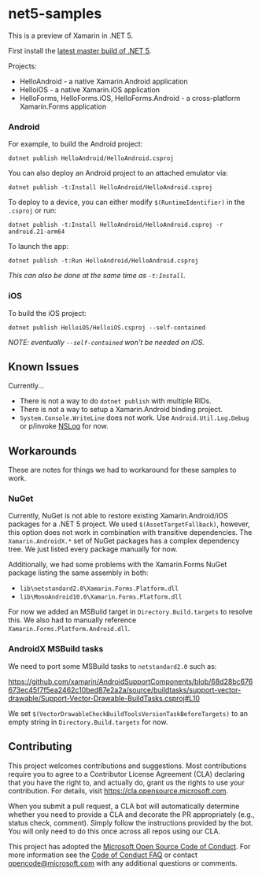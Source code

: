 # net5-samples

This is a preview of Xamarin in .NET 5.

First install the [latest master build of .NET 5][0].

Projects:

* HelloAndroid - a native Xamarin.Android application
* HelloiOS - a native Xamarin.iOS application
* HelloForms, HelloForms.iOS, HelloForms.Android - a cross-platform Xamarin.Forms application

### Android

For example, to build the Android project:

    dotnet publish HelloAndroid/HelloAndroid.csproj

You can also deploy an Android project to an attached emulator via:

    dotnet publish -t:Install HelloAndroid/HelloAndroid.csproj

To deploy to a device, you can either modify `$(RuntimeIdentifier)` in
the `.csproj` or run:

    dotnet publish -t:Install HelloAndroid/HelloAndroid.csproj -r android.21-arm64

To launch the app:

    dotnet publish -t:Run HelloAndroid/HelloAndroid.csproj

_This can also be done at the same time as `-t:Install`._

### iOS

To build the iOS project:

    dotnet publish HelloiOS/HelloiOS.csproj --self-contained

_NOTE: eventually `--self-contained` won't be needed on iOS._

[0]: https://github.com/dotnet/installer#installers-and-binaries

## Known Issues

Currently...

* There is not a way to do `dotnet publish` with multiple RIDs.
* There is not a way to setup a Xamarin.Android binding project.
* `System.Console.WriteLine` does not work. Use
  `Android.Util.Log.Debug` or p/invoke [NSLog][nslog] for now.

[nslog]: https://stackoverflow.com/questions/9204160/monotouch-nslog-and-testflightsdk

## Workarounds

These are notes for things we had to workaround for these samples to work.

### NuGet

Currently, NuGet is not able to restore existing Xamarin.Android/iOS
packages for a .NET 5 project. We used `$(AssetTargetFallback)`,
however, this option does not work in combination with transitive
dependencies. The `Xamarin.AndroidX.*` set of NuGet packages has a
complex dependency tree. We just listed every package manually for
now.

Additionally, we had some problems with the Xamarin.Forms NuGet
package listing the same assembly in both:

* `lib\netstandard2.0\Xamarin.Forms.Platform.dll`
* `lib\MonoAndroid10.0\Xamarin.Forms.Platform.dll`

For now we added an MSBuild target in `Directory.Build.targets` to
resolve this. We also had to manually reference
`Xamarin.Forms.Platform.Android.dll`.

### AndroidX MSBuild tasks

We need to port some MSBuild tasks to `netstandard2.0` such as:

https://github.com/xamarin/AndroidSupportComponents/blob/68d28bc676673ec45f7f5ea2462c10bed87e2a2a/source/buildtasks/support-vector-drawable/Support-Vector-Drawable-BuildTasks.csproj#L10

We set `$(VectorDrawableCheckBuildToolsVersionTaskBeforeTargets)` to
an empty string in `Directory.Build.targets` for now.

## Contributing

This project welcomes contributions and suggestions.  Most contributions require you to agree to a
Contributor License Agreement (CLA) declaring that you have the right to, and actually do, grant us
the rights to use your contribution. For details, visit https://cla.opensource.microsoft.com.

When you submit a pull request, a CLA bot will automatically determine whether you need to provide
a CLA and decorate the PR appropriately (e.g., status check, comment). Simply follow the instructions
provided by the bot. You will only need to do this once across all repos using our CLA.

This project has adopted the [Microsoft Open Source Code of Conduct](https://opensource.microsoft.com/codeofconduct/).
For more information see the [Code of Conduct FAQ](https://opensource.microsoft.com/codeofconduct/faq/) or
contact [opencode@microsoft.com](mailto:opencode@microsoft.com) with any additional questions or comments.

